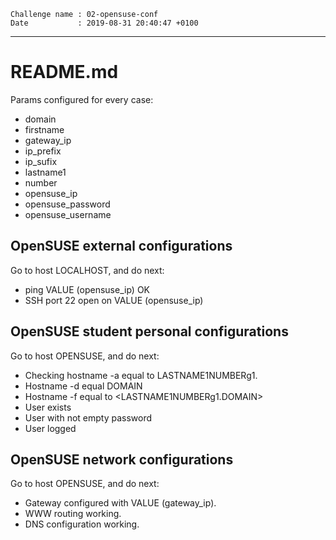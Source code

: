 ```
Challenge name : 02-opensuse-conf
Date           : 2019-08-31 20:40:47 +0100
```
---
# README.md

Params configured for every case:
* domain
* firstname
* gateway_ip
* ip_prefix
* ip_sufix
* lastname1
* number
* opensuse_ip
* opensuse_password
* opensuse_username

## OpenSUSE external configurations

Go to host LOCALHOST, and do next:
* ping VALUE (opensuse_ip) OK
* SSH port 22 open on VALUE (opensuse_ip)

## OpenSUSE student personal configurations

Go to host OPENSUSE, and do next:
* Checking hostname -a equal to LASTNAME1NUMBERg1.
* Hostname -d equal DOMAIN
* Hostname -f equal to <LASTNAME1NUMBERg1.DOMAIN>
* User <FIRSTNAME> exists
* User <FIRSTNAME> with not empty password 
* User <FIRSTNAME> logged

## OpenSUSE network configurations

Go to host OPENSUSE, and do next:
* Gateway configured with VALUE (gateway_ip).
* WWW routing working.
* DNS configuration working.
